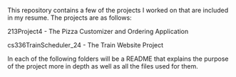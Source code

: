 This repository contains a few of the projects I worked on that are included in my resume. The projects are as follows:

213Project4 - The Pizza Customizer and Ordering Application

cs336TrainScheduler_24 - The Train Website Project


In each of the following folders will be a README that explains the purpose of the project more in depth as well as all the files used for them.
